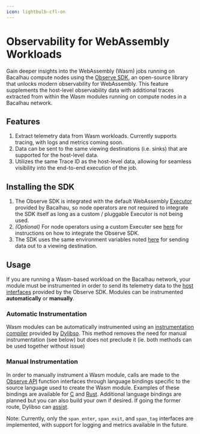 ```yaml
---
icon: lightbulb-cfl-on
---
```


# Observability for WebAssembly Workloads

Gain deeper insights into the WebAssembly (Wasm) jobs running on Bacalhau compute nodes using the [Observe SDK](https://dev.dylibso.com/docs/category/observe-sdk/), an open-source library that unlocks modern observability for WebAssembly. This feature supplements the host-level observability data with additional traces extracted from within the Wasm modules running on compute nodes in a Bacalhau network.

## Features

1. Extract telemetry data from Wasm workloads. Currently supports tracing, with logs and metrics coming soon.
2. Data can be sent to the same viewing destinations (i.e. sinks) that are supported for the host-level data.
3. Utilizes the same Trace ID as the host-level data, allowing for seamless visibility into the end-to-end execution of the job.

## Installing the SDK

1. The Observe SDK is integrated with the default WebAssembly [Executor](../getting-started/architecture.md#executor) provided by Bacalhau, so node operators are not required to integrate the SDK itself as long as a custom / pluggable Executor is not being used.
2. _(Optional)_ For node operators using a custom Executer see [here](https://dev.dylibso.com/docs/observe/adapters/golang/opentelemetry) for instructions on how to integrate the Observe SDK.
3. The SDK uses the same environment variables noted [here](broken-reference) for sending data out to a viewing destination.

## Usage

If you are running a Wasm-based workload on the Bacalhau network, your module must be instrumented in order to send its telemetry data to the [host interfaces](https://github.com/dylibso/observe-sdk/tree/main/observe-api) provided by the Observe SDK. Modules can be instrumented **automatically** or **manually**.

### Automatic Instrumentation

Wasm modules can be automatically instrumented using an [instrumentation compiler](https://dev.dylibso.com/docs/observe/instrumentation/automatic/) provided by [Dylibso](https://dylibso.com/). This method removes the need for manual instrumentation (see below) but does not preclude it (ie. both methods can be used together without issue)

### Manual Instrumentation

In order to manually instrument a Wasm module, calls are made to the [Observe API](https://github.com/dylibso/observe-sdk/tree/main/observe-api) function interfaces through language bindings specific to the source language used to create the Wasm module. Examples of these bindings are available for [C](https://github.com/dylibso/observe-sdk/blob/main/observe-api/test/c/main.c) and [Rust](https://github.com/dylibso/observe-sdk/blob/main/observe-api/test/rust/src/main.rs). Additional language bindings are planned but you can also build your own if desired. If going the former route, Dylibso can [assist](https://dev.dylibso.com/support).

Note: Currently, only the `span_enter`, `span_exit`, and `span_tag` interfaces are implemented, with support for logging and metrics available in the future.

